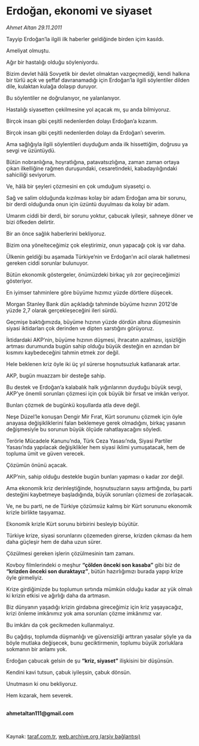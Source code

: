 # Erdoğan, ekonomi ve siyaset

*Ahmet Altan 29.11.2011*

<div class="yazi"><p>Tayyip Erdoğan’la ilgili ilk haberler geldiğinde birden içim kasıldı.</p>
<p>Ameliyat olmuştu.</p>
<p>Ağır bir hastalığı olduğu söyleniyordu.</p>
<p>Bizim devlet hâlâ Sovyetik bir devlet olmaktan vazgeçmediği, kendi halkına bir türlü açık ve şeffaf davranamadığı için Erdoğan’la ilgili söylentiler dilden dile, kulaktan kulağa dolaşıp duruyor.</p>
<p>Bu söylentiler ne doğrulanıyor, ne yalanlanıyor.</p>
<p>Hastalığı siyasetten çekilmesine yol açacak mı, şu anda bilmiyoruz.</p>
<p>Birçok insan gibi çeşitli nedenlerden dolayı Erdoğan’a kızarım.</p>
<p>Birçok insan gibi çeşitli nedenlerden dolayı da Erdoğan’ı severim.</p>
<p>Ama sağlığıyla ilgili söylentileri duyduğum anda ilk hissettiğim, doğrusu ya sevgi ve üzüntüydü.</p>
<p>Bütün nobranlığına, hoyratlığına, patavatsızlığına, zaman zaman ortaya çıkan ilkelliğine rağmen duruşundaki, cesaretindeki, kabadayılığındaki sahiciliği seviyorum.</p>
<p>Ve, hâlâ bir şeyleri çözmesini en çok umduğum siyasetçi o.</p>
<p>Sağ ve salim olduğunda kızılması kolay bir adam Erdoğan ama bir sorunu, bir derdi olduğunda onun için üzüntü duyulması da kolay bir adam.</p>
<p>Umarım ciddi bir derdi, bir sorunu yoktur, çabucak iyileşir, sahneye döner ve bizi öfkeden delirtir.</p>
<p>Bir an önce sağlık haberlerini bekliyoruz.</p>
<p>Bizim ona yönelteceğimiz çok eleştirimiz, onun yapacağı çok iş var daha.</p>
<p>Ülkenin geldiği bu aşamada Türkiye’nin ve Erdoğan’ın acil olarak halletmesi gereken ciddi sorunlar bulunuyor.</p>
<p>Bütün ekonomik göstergeler, önümüzdeki birkaç yılı zor geçireceğimizi gösteriyor.</p>
<p>En iyimser tahminlere göre büyüme hızımız yüzde dörtlere düşecek.</p>
<p>Morgan Stanley Bank dün açıkladığı tahminde büyüme hızının 2012’de yüzde 2,7 olarak gerçekleşeceğini ileri sürdü.</p>
<p>Geçmişe baktığımızda, büyüme hızının yüzde dördün altına düşmesinin siyasi iktidarları çok derinden ve dipten sarstığını görüyoruz.</p>
<p>İktidardaki AKP’nin, büyüme hızının düşmesi, ihracatın azalması, işsizliğin artması durumunda bugün sahip olduğu büyük desteğin en azından bir kısmını kaybedeceğini tahmin etmek zor değil.</p>
<p>Hele beklenen kriz öyle iki üç yıl sürerse hoşnutsuzluk katlanarak artar.</p>
<p>AKP, bugün muazzam bir desteğe sahip.</p>
<p>Bu destek ve Erdoğan’a kalabalık halk yığınlarının duyduğu büyük sevgi, AKP’ye önemli sorunları çözmesi için çok büyük bir fırsat ve imkân veriyor.</p>
<p>Bunları çözmek de bugünkü koşullarda atla deve değil.</p>
<p>Neşe Düzel’le konuşan Dengir Mir Fırat, Kürt sorununu çözmek için öyle anayasa değişikliklerini falan beklemeye gerek olmadığını, birkaç yasanın değişmesiyle bu sorunun büyük ölçüde rahatlayacağını söyledi.</p>
<p>Terörle Mücadele Kanunu’nda, Türk Ceza Yasası’nda, Siyasi Partiler Yasası’nda yapılacak değişiklikler hem siyasi iklimi yumuşatacak, hem de topluma ümit ve güven verecek.</p>
<p>Çözümün önünü açacak.</p>
<p>AKP’nin, sahip olduğu destekle bugün bunları yapması o kadar zor değil.</p>
<p>Ama ekonomik kriz derinleştiğinde, hoşnutsuzların sayısı arttığında, bu parti desteğini kaybetmeye başladığında, büyük sorunları çözmesi de zorlaşacak.</p>
<p>Ve, ne bu parti, ne de Türkiye çözümsüz kalmış bir Kürt sorununu ekonomik krizle birlikte taşıyamaz.</p>
<p>Ekonomik krizle Kürt sorunu birbirini besleyip büyütür.</p>
<p>Türkiye krize, siyasi sorunlarını çözemeden girerse, krizden çıkması da hem daha güçleşir hem de daha uzun sürer.</p>
<p>Çözülmesi gereken işlerin çözülmesinin tam zamanı.</p>
<p>Kovboy filmlerindeki o meşhur <b>“çölden önceki son kasaba”</b> gibi biz de <b>“krizden önceki son duraktayız”</b>, bütün hazırlığımızı burada yapıp krize öyle girmeliyiz.</p>
<p>Krize girdiğimizde bu toplumun sırtında mümkün olduğu kadar az yük olmalı ki krizin etkisi ve ağırlığı daha da artmasın.</p>
<p>Biz dünyanın yaşadığı krizin girdabına gireceğimiz için kriz yaşayacağız, krizi önleme imkânımız yok ama sorunları çözme imkânımız var.</p>
<p>Bu imkânı da çok gecikmeden kullanmalıyız.</p>
<p>Bu çağdışı, toplumda düşmanlığı ve güvensizliği arttıran yasalar şöyle ya da böyle mutlaka değişecek, bunu geciktirmenin, toplumu büyük zorluklara sokmanın bir anlamı yok.</p>
<p>Erdoğan çabucak gelsin de şu <b>“kriz, siyaset”</b> ilişkisini bir düşünsün.</p>
<p>Kendini kavi tutsun, çabuk iyileşsin, çabuk dönsün.</p>
<p>Unutmasın ki onu bekliyoruz.</p>
<p>Hem kızarak, hem severek.</p>
<p><b><br/>ahmetaltan111@gmail.com</b></p>
<p><b> </b></p>
</div>

Kaynak: [taraf.com.tr](http://www.taraf.com.tr/ahmet-altan/makale-erdogan-ekonomi-ve-siyaset.htm), [web.archive.org (arşiv bağlantısı)](http://web.archive.org/web/20130909213911/http://www.taraf.com.tr/ahmet-altan/makale-erdogan-ekonomi-ve-siyaset.htm)

